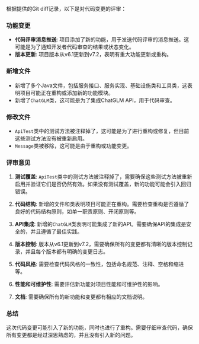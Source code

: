 根据提供的Git diff记录，以下是对代码变更的评审：

### 功能变更
- **代码评审消息推送**: 项目添加了新的功能，用于发送代码评审的消息推送。这可能是为了通知开发者代码审查的结果或状态变化。
- **版本更新**: 项目版本从v6.1更新到v7.2，表明有重大功能更新或重构。

### 新增文件
- 新增了多个Java文件，包括服务接口、服务实现、基础设施类和工具类，这表明项目可能正在重构或添加新的功能模块。
- 新增了`ChatGLM`类，这可能是为了集成ChatGLM API，用于代码审查。

### 修改文件
- `ApiTest`类中的测试方法被注释掉了，这可能是为了进行重构或修复，但目前这些测试方法没有被重新启用。
- `Message`类被移除，这可能是由于重构或功能变更。

### 评审意见
1. **测试覆盖**: `ApiTest`类中的测试方法被注释掉了，需要确保这些测试方法被重新启用并验证它们是否仍然有效。如果没有测试覆盖，新的功能可能会引入回归错误。

2. **代码结构**: 新增的文件和类表明项目可能正在重构。需要检查重构是否遵循了良好的代码结构原则，如单一职责原则、开闭原则等。

3. **API集成**: 新增的`ChatGLM`类表明可能集成了新的API。需要确保API的集成是安全的，并且遵循了最佳实践。

4. **版本控制**: 版本从v6.1更新到v7.2，需要确保所有的变更都有清晰的版本控制记录，并且每个版本都有明确的变更日志。

5. **代码风格**: 需要检查代码风格的一致性，包括命名规范、注释、空格和缩进等。

6. **性能和可维护性**: 需要评估新功能对项目性能和可维护性的影响。

7. **文档**: 需要确保所有的新功能和变更都有相应的文档说明。

### 总结
这次代码变更可能引入了新的功能，同时也进行了重构。需要仔细审查代码，确保所有变更都是经过深思熟虑的，并且没有引入新的问题。